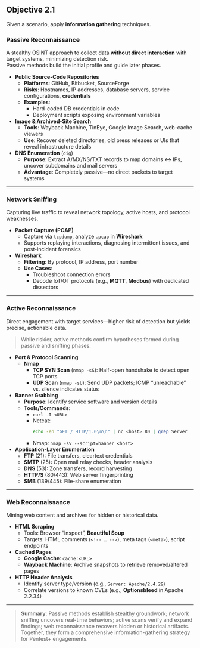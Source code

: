 ## Objective 2.1
Given a scenario, apply **information gathering** techniques.

### Passive Reconnaissance  
A stealthy OSINT approach to collect data **without direct interaction** with target systems, minimizing detection risk.  
Passive methods build the initial profile and guide later phases.

- **Public Source-Code Repositories**  
  - **Platforms**: GitHub, Bitbucket, SourceForge  
  - **Risks**: Hostnames, IP addresses, database servers, service configurations, **credentials**  
  - **Examples**:  
    - Hard-coded DB credentials in code  
    - Deployment scripts exposing environment variables  
- **Image & Archived-Site Search**  
  - **Tools**: Wayback Machine, TinEye, Google Image Search, web-cache viewers  
  - **Use**: Recover deleted directories, old press releases or UIs that reveal infrastructure details  
- **DNS Enumeration** (`dig`)  
  - **Purpose**: Extract A/MX/NS/TXT records to map domains ↔ IPs, uncover subdomains and mail servers  
  - **Advantage**: Completely passive—no direct packets to target systems  

---

### Network Sniffing  
Capturing live traffic to reveal network topology, active hosts, and protocol weaknesses.

- **Packet Capture (PCAP)**  
  - Capture via `tcpdump`, analyze `.pcap` in **Wireshark**  
  - Supports replaying interactions, diagnosing intermittent issues, and post-incident forensics  
- **Wireshark**  
  - **Filtering**: By protocol, IP address, port number  
  - **Use Cases**:  
    - Troubleshoot connection errors  
    - Decode IoT/OT protocols (e.g., **MQTT**, **Modbus**) with dedicated dissectors  

---

### Active Reconnaissance  
Direct engagement with target services—higher risk of detection but yields precise, actionable data.

> While riskier, active methods confirm hypotheses formed during passive and sniffing phases.

- **Port & Protocol Scanning**  
  - **Nmap**  
    - **TCP SYN Scan** (`nmap -sS`): Half-open handshake to detect open TCP ports  
    - **UDP Scan** (`nmap -sU`): Send UDP packets; ICMP “unreachable” vs. silence indicates status  
- **Banner Grabbing**  
  - **Purpose**: Identify service software and version details  
  - **Tools/Commands**:  
    - `curl -I <URL>`  
    - Netcat:  
      ```bash
      echo -en "GET / HTTP/1.0\n\n" | nc <host> 80 | grep Server
      ```
    - Nmap: `nmap -sV --script=banner <host>`
- **Application-Layer Enumeration**  
  - **FTP** (21): File transfers, cleartext credentials  
  - **SMTP** (25): Open mail relay checks, header analysis  
  - **DNS** (53): Zone transfers, record harvesting  
  - **HTTP/S** (80/443): Web server fingerprinting  
  - **SMB** (139/445): File-share enumeration  

---

### Web Reconnaissance  
Mining web content and archives for hidden or historical data.

- **HTML Scraping**  
  - Tools: Browser “Inspect”, **Beautiful Soup**  
  - Targets: HTML comments (`<!-- … -->`), meta tags (`<meta>`), script endpoints  
- **Cached Pages**  
  - **Google Cache**: `cache:<URL>`  
  - **Wayback Machine**: Archive snapshots to retrieve removed/altered pages  
- **HTTP Header Analysis**  
  - Identify server type/version (e.g., `Server: Apache/2.4.29`)  
  - Correlate versions to known CVEs (e.g., **Optionsbleed** in Apache 2.2.34)  

---

> **Summary**: Passive methods establish stealthy groundwork; network sniffing uncovers real-time behaviors; active scans verify and expand findings; web reconnaissance recovers hidden or historical artifacts. Together, they form a comprehensive information-gathering strategy for Pentest+ engagements.  
